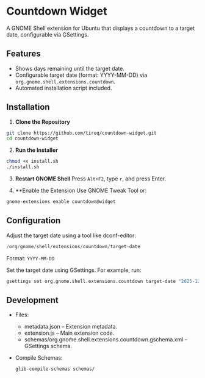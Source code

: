 # Countdown Widget

A GNOME Shell extension for Ubuntu that displays a countdown to a target date, configurable via GSettings.

## Features
- Shows days remaining until the target date.
- Configurable target date (format: YYYY-MM-DD) via `org.gnome.shell.extensions.countdown`.
- Automated installation script included.

## Installation

1. **Clone the Repository**
  ```bash
  git clone https://github.com/tiroq/countdown-widget.git
  cd countdown-widget
  ```

2. **Run the Installer**

  ```bash
  chmod +x install.sh
  ./install.sh
  ```

3. **Restart GNOME Shell** Press `Alt+F2`, type `r`, and press Enter.

4. **Enable the Extension Use GNOME Tweak Tool or:

  ```bash
  gnome-extensions enable countdown@widget
  ```

## Configuration
Adjust the target date using a tool like dconf-editor:

  ```swift
  /org/gnome/shell/extensions/countdown/target-date
  ```

  Format: `YYYY-MM-DD`

  Set the target date using GSettings. For example, run:

  ```bash
  gsettings set org.gnome.shell.extensions.countdown target-date "2025-12-31"
  ```

## Development

- Files:
  - metadata.json – Extension metadata.
  - extension.js – Main extension code.
  - schemas/org.gnome.shell.extensions.countdown.gschema.xml – GSettings schema.

- Compile Schemas:
  ```bash
  glib-compile-schemas schemas/
  ```
